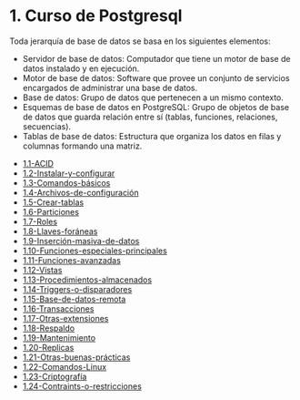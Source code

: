 # 1. Curso de Postgresql

Toda jerarquía de base de datos se basa en los siguientes elementos:

-   Servidor de base de datos: Computador que tiene un motor de base de datos
    instalado y en ejecución.
-   Motor de base de datos: Software que provee un conjunto de servicios
    encargados de administrar una base de datos.
-   Base de datos: Grupo de datos que pertenecen a un mismo contexto.
-   Esquemas de base de datos en PostgreSQL: Grupo de objetos de base de datos
    que guarda relación entre sí (tablas, funciones, relaciones, secuencias).
-   Tablas de base de datos: Estructura que organiza los datos en filas y
    columnas formando una matriz.



[comment]:STARTING_GENERATED_TOC

* [1.1-ACID](<./content/1.1-ACID.md>)
* [1.2-Instalar-y-configurar](<./content/1.2-Instalar-y-configurar.md>)
* [1.3-Comandos-básicos](<./content/1.3-Comandos-básicos.md>)
* [1.4-Archivos-de-configuración](<./content/1.4-Archivos-de-configuración.md>)
* [1.5-Crear-tablas](<./content/1.5-Crear-tablas.md>)
* [1.6-Particiones](<./content/1.6-Particiones.md>)
* [1.7-Roles](<./content/1.7-Roles.md>)
* [1.8-Llaves-foráneas](<./content/1.8-Llaves-foráneas.md>)
* [1.9-Inserción-masiva-de-datos](<./content/1.9-Inserción-masiva-de-datos.md>)
* [1.10-Funciones-especiales-principales](<./content/1.10-Funciones-especiales-principales.md>)
* [1.11-Funciones-avanzadas](<./content/1.11-Funciones-avanzadas.md>)
* [1.12-Vistas](<./content/1.12-Vistas.md>)
* [1.13-Procedimientos-almacenados](<./content/1.13-Procedimientos-almacenados.md>)
* [1.14-Triggers-o-disparadores](<./content/1.14-Triggers-o-disparadores.md>)
* [1.15-Base-de-datos-remota](<./content/1.15-Base-de-datos-remota.md>)
* [1.16-Transacciones](<./content/1.16-Transacciones.md>)
* [1.17-Otras-extensiones](<./content/1.17-Otras-extensiones.md>)
* [1.18-Respaldo](<./content/1.18-Respaldo.md>)
* [1.19-Mantenimiento](<./content/1.19-Mantenimiento.md>)
* [1.20-Replicas](<./content/1.20-Replicas.md>)
* [1.21-Otras-buenas-prácticas](<./content/1.21-Otras-buenas-prácticas.md>)
* [1.22-Comandos-Linux](<./content/1.22-Comandos-Linux.md>)
* [1.23-Criptografía](<./content/1.23-Criptografía.md>)
* [1.24-Contraints-o-restricciones](<./content/1.24-Contraints-o-restricciones.md>)

[comment]:ENDING_GENERATED_TOC
